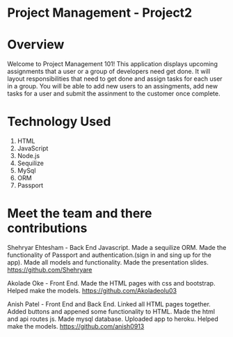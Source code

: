# Project Management - Project2

# Overview
Welcome to Project Management 101! This application displays upcoming assignments that a user or a group of developers need get done. It will layout responsibilities that need to get done and assign tasks for each user in a group. You will be able to add new users to an assingments, add new tasks for a user and submit the assinment to the customer once complete.

# Technology Used
1. HTML
2. JavaScript
3. Node.js
4. Sequilize
5. MySql
6. ORM
7. Passport

# Meet the team and there contributions

Shehryar Ehtesham - Back End Javascript. Made a sequilize ORM. Made the functionality of Passport and authentication.(sign in and sing up for the app). Made all models and functionality. Made the presentation slides.
https://github.com/Shehryare

Akolade Oke - Front End. Made the HTML pages with css and bootstrap. Helped make the models.
https://github.com/Akoladeolu03

Anish Patel - Front End and Back End. Linked all HTML pages together. Added buttons and appened some functionality to HTML. Made the html and api routes js. Made mysql database. Uploaded app to heroku. Helped make the models.
https://github.com/anish0913




